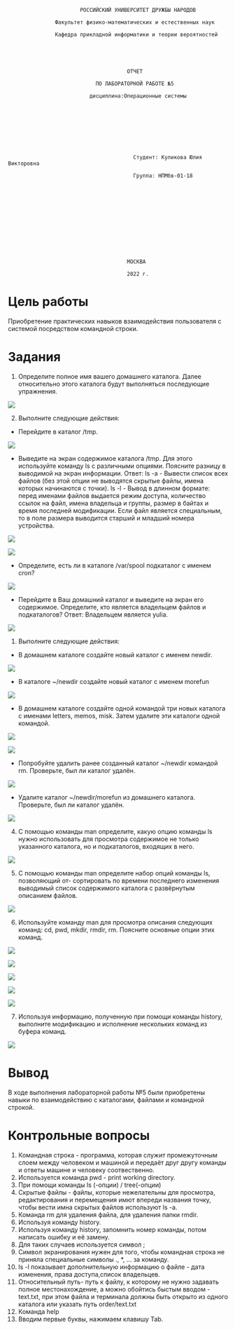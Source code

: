                            РОССИЙСКИЙ УНИВЕРСИТЕТ ДРУЖБЫ НАРОДОВ

                   Факультет физико-математических и естественных наук

                   Кафедра прикладной информатики и теории вероятностей





                                          ОТЧЕТ

                                ПО ЛАБОРАТОРНОЙ РАБОТЕ №5 	

                              дисциплина:Операционные системы		 









                                            Студент: Куликова Юлия Викторовна                                  

                                            Группа: НПМбв-01-18                                      













                                          МОСКВА

                                          2022 г.


# Цель работы
Приобретение практических навыков взаимодействия пользователя с системой
посредством командной строки.

# Задания
1) Определите полное имя вашего домашнего каталога. Далее относительно этого
каталога будут выполняться последующие упражнения.

![](img01.jpg)

2) Выполните следующие действия:
        
* Перейдите в каталог /tmp.

![](img02.jpg)

* Выведите на экран содержимое каталога /tmp. Для этого используйте команду ls с различными опциями. Поясните разницу в выводимой на экран
информации. Ответ: ls -a  - Вывести список всех файлов (без этой опции не выводятся скрытые файлы, имена которых начинаются с точки). ls -l  - Вывод в длинном формате: перед именами файлов выдается режим доступа, количество ссылок на файл, имена владельца и группы, размер в байтах и время последней модификации. Если файл является специальным, то в поле размера выводится старший и младший номера устройства.

![](img03.jpg)

![](img04.jpg)


* Определите, есть ли в каталоге /var/spool подкаталог с именем cron?

![](img05.jpg)

* Перейдите в Ваш домашний каталог и выведите на экран его содержимое.
Определите, кто является владельцем файлов и подкаталогов?
Ответ: Владельцем является yulia.

![](img06.jpg)

1) Выполните следующие действия:
* В домашнем каталоге создайте новый каталог с именем newdir.

![](img07.jpg)

* В каталоге ~/newdir создайте новый каталог с именем morefun

![](img08.jpg)

* В домашнем каталоге создайте одной командой три новых каталога с именами letters, memos, misk. Затем удалите эти каталоги одной командой.

![](img09.jpg)

![](img10.jpg)

* Попробуйте удалить ранее созданный каталог ~/newdir командой rm. Проверьте, был ли каталог удалён.

![](img11.jpg)

* Удалите каталог ~/newdir/morefun из домашнего каталога. Проверьте,
был ли каталог удалён.

![](img11.jpg)

4) С помощью команды man определите, какую опцию команды ls нужно использовать для просмотра содержимое не только указанного каталога, но и подкаталогов, входящих в него.

![](img12.jpg)

5) С помощью команды man определите набор опций команды ls, позволяющий от-
сортировать по времени последнего изменения выводимый список содержимого
каталога с развёрнутым описанием файлов.

![](img13.jpg)

6) Используйте команду man для просмотра описания следующих команд: cd, pwd,
mkdir, rmdir, rm. Поясните основные опции этих команд.

![](mancd.jpg)

![](img14.jpg)

![](img15.jpg)

![](img16.jpg)

![](img17.jpg)

7) Используя информацию, полученную при помощи команды history, выполните
модификацию и исполнение нескольких команд из буфера команд.

![](img18.jpg)


# Вывод
В ходе выполнения лабораторной работы №5 были приобретены навыки по взаимодействию с каталогами, файлами и командной строкой.

# Контрольные вопросы
1) Командная строка - программа, которая служит промежуточным слоем между человеком и машиной и передаёт друг другу команды и ответы машине и человеку соотвественно.
2) Используется команда pwd - print working directory.
3) При помощи команды ls (-опции) / tree(-опции)
4) Скрытые файлы - файлы, которые нежелательны для просмотра, редактирования и перемещения имют впереди названия точку, чтобы вести имна скрытых файлов используют ls -a.
5) Команда rm для удаления файла, для удаления папки rmdir.
6) Используя команду history.
7) Используя команду history, запомнить номер команды, потом написать ошибку и её замену.
8) Для таких случаев используется символ ;
9) Символ экранирования нужен для того, чтобы командная строка не приняла специальные символы ., *, ... за команду.
10) ls -l показывает дополнительную информацию о файле - дата изменения, права доступа,список владельцев.
11) Относительный путь- путь к файлу, к которому не нужно задавать полное местонахождение, а можно обойтись быстым вводом - text.txt, при этом файла и терминала должны быть открыто из одного каталога или указать путь  order/text.txt
12) Команда  help
13) Вводим первые буквы, нажимаем клавишу Tab.